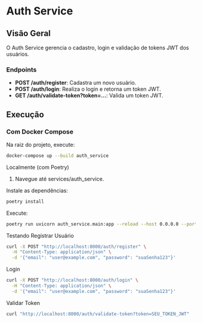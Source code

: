 # Auth Service

## Visão Geral

O Auth Service gerencia o cadastro, login e validação de tokens JWT dos usuários.

### Endpoints
- **POST /auth/register**: Cadastra um novo usuário.
- **POST /auth/login**: Realiza o login e retorna um token JWT.
- **GET /auth/validate-token?token=...**: Valida um token JWT.

## Execução

### Com Docker Compose
Na raiz do projeto, execute:
```bash
docker-compose up --build auth_service
```

Localmente (com Poetry)
1. Navegue até services/auth_service.

Instale as dependências:
```bash
poetry install
```
Execute:
```bash
poetry run uvicorn auth_service.main:app --reload --host 0.0.0.0 --port 8000
```

Testando
Registrar Usuário
```bash
curl -X POST "http://localhost:8000/auth/register" \
  -H "Content-Type: application/json" \
  -d '{"email": "user@example.com", "password": "suaSenha123"}'
```

Login
```bash
curl -X POST "http://localhost:8000/auth/login" \
  -H "Content-Type: application/json" \
  -d '{"email": "user@example.com", "password": "suaSenha123"}'
```

Validar Token
```bash
curl "http://localhost:8000/auth/validate-token?token=SEU_TOKEN_JWT"
```